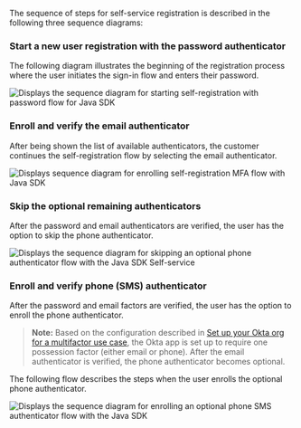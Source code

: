 The sequence of steps for self-service registration is described in the following three sequence diagrams:

### Start a new user registration with the password authenticator

The following diagram illustrates the beginning of the registration process where the user initiates the sign-in flow and enters their password.

<div class="common-image-format">

![Displays the sequence diagram for starting self-registration with password flow for Java SDK](/img/oie-embedded-sdk/oie-embedded-sdk-use-case-simple-self-serv-seq-start-java.png)

</div>

### Enroll and verify the email authenticator

After being shown the list of available authenticators, the customer continues the self-registration flow by selecting the email authenticator.

<div class="common-image-format">

![Displays sequence diagram for enrolling self-registration MFA flow with Java SDK](/img/oie-embedded-sdk/oie-embedded-sdk-use-case-simple-self-serv-seq-enroll-verify-java.png)

</div>

### Skip the optional remaining authenticators

After the password and email authenticators are verified, the user has the option to skip the phone authenticator.

<div class="common-image-format">

![Displays the sequence diagram for skipping an optional phone authenticator flow with the Java SDK Self-service](/img/oie-embedded-sdk/oie-embedded-sdk-use-case-simple-self-serv-seq-skip-phone-java.png)

</div>

### Enroll and verify phone (SMS) authenticator

After the password and email factors are verified, the user has the option to enroll the phone authenticator.

> **Note:** Based on the configuration described in [Set up your Okta org for a multifactor use case](/docs/guides/oie-embedded-common-org-setup/java/main/#set-up-your-okta-org-for-a-multifactor-use-case), the Okta app is set up to require one possession factor (either email or phone). After the email authenticator is verified, the phone authenticator becomes optional.

The following flow describes the steps when the user enrolls the optional phone authenticator.

<div class="common-image-format">

![Displays the sequence diagram for enrolling an optional phone SMS authenticator flow with the Java SDK](/img/oie-embedded-sdk/oie-embedded-sdk-use-case-simple-self-serv-seq-phone-java.png)

</div>

